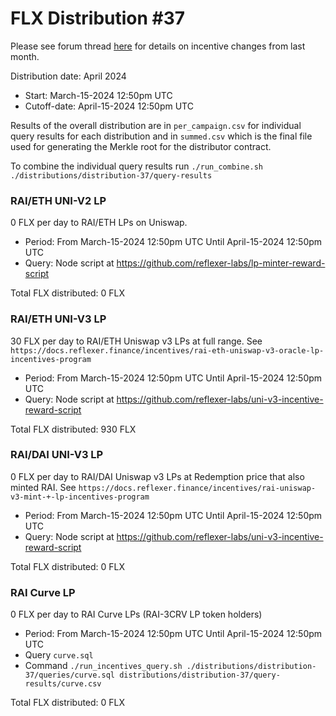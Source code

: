# FLX Distribution #37

Please see forum thread [here](https://community.reflexer.finance/t/oracle-migration-to-uniswap-v3-incentive-adjustments/510/22) for details on incentive changes from last month.

Distribution date: April 2024

- Start: March-15-2024 12:50pm UTC
- Cutoff-date: April-15-2024 12:50pm UTC

Results of the overall distribution are in `per_campaign.csv` for individual query results for each distribution and in `summed.csv` which is the final file used for generating the Merkle root for the distributor contract.

To combine the individual query results run `./run_combine.sh ./distributions/distribution-37/query-results`

### RAI/ETH UNI-V2 LP

0 FLX per day to RAI/ETH LPs on Uniswap.

- Period: From March-15-2024 12:50pm UTC Until April-15-2024 12:50pm UTC
- Query: Node script at https://github.com/reflexer-labs/lp-minter-reward-script

Total FLX distributed: 0 FLX

### RAI/ETH UNI-V3 LP

30 FLX per day to RAI/ETH Uniswap v3 LPs at full range. See `https://docs.reflexer.finance/incentives/rai-eth-uniswap-v3-oracle-lp-incentives-program`

- Period: From March-15-2024 12:50pm UTC Until April-15-2024 12:50pm UTC
- Query: Node script at https://github.com/reflexer-labs/uni-v3-incentive-reward-script

Total FLX distributed: 930 FLX

### RAI/DAI UNI-V3 LP

0 FLX per day to RAI/DAI Uniswap v3 LPs at Redemption price that also minted RAI. See `https://docs.reflexer.finance/incentives/rai-uniswap-v3-mint-+-lp-incentives-program`

- Period: From March-15-2024 12:50pm UTC Until April-15-2024 12:50pm UTC
- Query: Node script at https://github.com/reflexer-labs/uni-v3-incentive-reward-script

Total FLX distributed: 0 FLX

### RAI Curve LP

0 FLX per day to RAI Curve LPs (RAI-3CRV LP token holders)

- Period: From March-15-2024 12:50pm UTC Until April-15-2024 12:50pm UTC
- Query `curve.sql`
- Command `./run_incentives_query.sh ./distributions/distribution-37/queries/curve.sql distributions/distribution-37/query-results/curve.csv`

Total FLX distributed: 0 FLX
